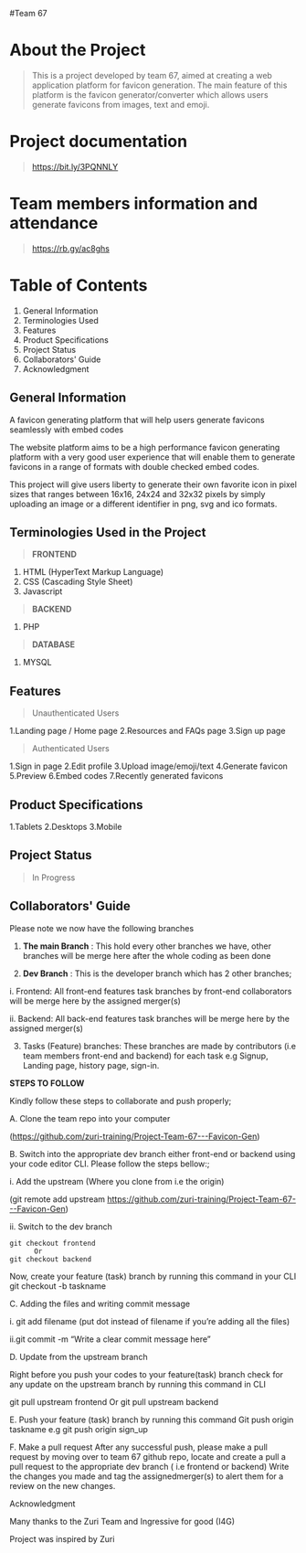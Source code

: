 #Team 67

# About the Project
> This is a project developed by team 67, aimed at creating a web application platform for favicon generation.
> The main feature of this platform is the favicon generator/converter which allows users generate favicons from images, text and emoji.

# Project documentation 
> https://bit.ly/3PQNNLY

# Team members information and attendance 
> https://rb.gy/ac8ghs

# Table of Contents 
1. General Information 
2. Terminologies Used 
3. Features 
4. Product Specifications 
5. Project Status 
6. Collaborators' Guide
7. Acknowledgment 

## General Information 

A favicon generating platform that will help users generate favicons seamlessly with embed codes 

The website platform aims to be a high performance favicon generating platform with a very good user experience that will enable them to generate favicons in a range of formats with double checked embed codes.

This project will give users liberty to generate their own favorite icon in pixel sizes that ranges between 16x16, 24x24 and 32x32 pixels by simply uploading an image or a different identifier in png, svg and ico formats.

## Terminologies Used in the Project

> **FRONTEND**

1. HTML (HyperText Markup Language)
2. CSS (Cascading Style Sheet)
3. Javascript

> **BACKEND**

1. PHP

> **DATABASE**

1. MYSQL

## Features 
> Unauthenticated Users

1.Landing page / Home page
2.Resources and FAQs page
3.Sign up page

> Authenticated Users

1.Sign in page
2.Edit profile 
3.Upload image/emoji/text
4.Generate favicon
5.Preview
6.Embed codes
7.Recently generated favicons

## Product Specifications 
1.Tablets 
2.Desktops
3.Mobile 

## Project Status

> In Progress 

## Collaborators' Guide

Please note we now have the following branches

1. **The main Branch** : This hold every other branches we have, other branches will be merge here after the whole coding as been done

2. **Dev Branch** : This is the developer branch which has 2 other branches;

i. Frontend: All front-end features task branches by front-end collaborators will be merge here by the assigned merger(s)

ii. Backend: All back-end features task branches will be merge here by the
assigned merger(s)

3. Tasks (Feature) branches: These branches are made by contributors (i.e team members front-end and backend) for each task e.g Signup, Landing page, history page, sign-in.

**STEPS TO FOLLOW**

Kindly follow these steps to collaborate and push properly;

A. Clone the team repo into your computer

(https://github.com/zuri-training/Project-Team-67---Favicon-Gen)

B. Switch into the appropriate dev branch either front-end or backend using your code editor CLI. Please follow the steps bellow:\;

i. Add the upstream (Where you clone from i.e the origin)

(git remote add upstream https://github.com/zuri-training/Project-Team-67---Favicon-Gen)

ii. Switch to the dev branch
    
    git checkout frontend
          Or
    git checkout backend
    
Now, create your feature (task) branch by running this command in your CLI
   git checkout -b taskname
   
C. Adding the files and writing commit message

i. git add filename (put dot instead of filename if you’re adding all the files)

ii.git commit -m “Write a clear commit message here”

D. Update from the upstream branch

Right before you push your codes to your feature(task) branch check for any update on the upstream branch by running this command in CLI

git pull upstream frontend
Or
git pull upstream backend

E. Push your feature (task) branch by running this command
  Git push origin taskname e.g git push origin sign_up
  
F. Make a pull request
After any successful push, please make a pull request by moving over to team 67 github repo, locate and create a pull a pull request to the appropriate dev branch ( i.e frontend or backend) Write the changes you made and tag the assignedmerger(s) to alert them for a review on the new changes.
    
Acknowledgment 

Many thanks to the Zuri Team and Ingressive for good (I4G)

Project was inspired by Zuri


